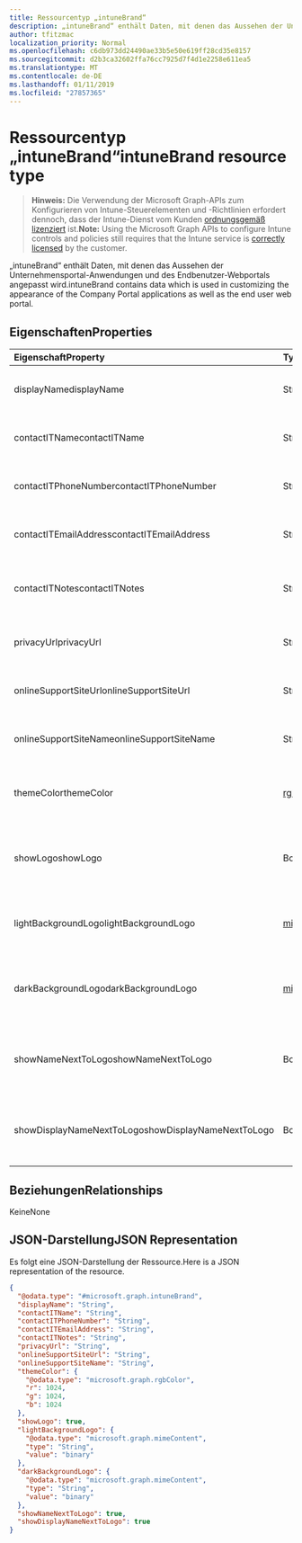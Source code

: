 ```yaml
---
title: Ressourcentyp „intuneBrand“
description: „intuneBrand“ enthält Daten, mit denen das Aussehen der Unternehmensportal-Anwendungen und des Endbenutzer-Webportals angepasst wird.
author: tfitzmac
localization_priority: Normal
ms.openlocfilehash: c6db973dd24490ae33b5e50e619ff28cd35e8157
ms.sourcegitcommit: d2b3ca32602ffa76cc7925d7f4d1e2258e611ea5
ms.translationtype: MT
ms.contentlocale: de-DE
ms.lasthandoff: 01/11/2019
ms.locfileid: "27857365"
---
```

# <a name="intunebrand-resource-type"></a><span data-ttu-id="40345-103">Ressourcentyp „intuneBrand“</span><span class="sxs-lookup"><span data-stu-id="40345-103">intuneBrand resource type</span></span>

> <span data-ttu-id="40345-104">**Hinweis:** Die Verwendung der Microsoft Graph-APIs zum Konfigurieren von Intune-Steuerelementen und -Richtlinien erfordert dennoch, dass der Intune-Dienst vom Kunden [ordnungsgemäß lizenziert](https://go.microsoft.com/fwlink/?linkid=839381) ist.</span><span class="sxs-lookup"><span data-stu-id="40345-104">**Note:** Using the Microsoft Graph APIs to configure Intune controls and policies still requires that the Intune service is [correctly licensed](https://go.microsoft.com/fwlink/?linkid=839381) by the customer.</span></span>

<span data-ttu-id="40345-105">„intuneBrand“ enthält Daten, mit denen das Aussehen der Unternehmensportal-Anwendungen und des Endbenutzer-Webportals angepasst wird.</span><span class="sxs-lookup"><span data-stu-id="40345-105">intuneBrand contains data which is used in customizing the appearance of the Company Portal applications as well as the end user web portal.</span></span>
## <a name="properties"></a><span data-ttu-id="40345-106">Eigenschaften</span><span class="sxs-lookup"><span data-stu-id="40345-106">Properties</span></span>
|<span data-ttu-id="40345-107">Eigenschaft</span><span class="sxs-lookup"><span data-stu-id="40345-107">Property</span></span>|<span data-ttu-id="40345-108">Typ</span><span class="sxs-lookup"><span data-stu-id="40345-108">Type</span></span>|<span data-ttu-id="40345-109">Beschreibung</span><span class="sxs-lookup"><span data-stu-id="40345-109">Description</span></span>|
|:---|:---|:---|
|<span data-ttu-id="40345-110">displayName</span><span class="sxs-lookup"><span data-stu-id="40345-110">displayName</span></span>|<span data-ttu-id="40345-111">String</span><span class="sxs-lookup"><span data-stu-id="40345-111">String</span></span>|<span data-ttu-id="40345-112">Unternehmensname/Organisationsname, der Endbenutzern angezeigt wird</span><span class="sxs-lookup"><span data-stu-id="40345-112">Company/organization name that is displayed to end users.</span></span>|
|<span data-ttu-id="40345-113">contactITName</span><span class="sxs-lookup"><span data-stu-id="40345-113">contactITName</span></span>|<span data-ttu-id="40345-114">String</span><span class="sxs-lookup"><span data-stu-id="40345-114">String</span></span>|<span data-ttu-id="40345-115">Name der für den IT-Support zuständigen Person/Organisation</span><span class="sxs-lookup"><span data-stu-id="40345-115">Name of the person/organization responsible for IT support.</span></span>|
|<span data-ttu-id="40345-116">contactITPhoneNumber</span><span class="sxs-lookup"><span data-stu-id="40345-116">contactITPhoneNumber</span></span>|<span data-ttu-id="40345-117">String</span><span class="sxs-lookup"><span data-stu-id="40345-117">String</span></span>|<span data-ttu-id="40345-118">Telefonnummer der für den IT-Support zuständigen Person/Organisation</span><span class="sxs-lookup"><span data-stu-id="40345-118">Phone number of the person/organization responsible for IT support.</span></span>|
|<span data-ttu-id="40345-119">contactITEmailAddress</span><span class="sxs-lookup"><span data-stu-id="40345-119">contactITEmailAddress</span></span>|<span data-ttu-id="40345-120">String</span><span class="sxs-lookup"><span data-stu-id="40345-120">String</span></span>|<span data-ttu-id="40345-121">E-Mail-Adresse der für den IT-Support zuständigen Person/Organisation</span><span class="sxs-lookup"><span data-stu-id="40345-121">Email address of the person/organization responsible for IT support.</span></span>|
|<span data-ttu-id="40345-122">contactITNotes</span><span class="sxs-lookup"><span data-stu-id="40345-122">contactITNotes</span></span>|<span data-ttu-id="40345-123">String</span><span class="sxs-lookup"><span data-stu-id="40345-123">String</span></span>|<span data-ttu-id="40345-124">Textkommentare zu der für den IT-Support zuständigen Person/Organisation</span><span class="sxs-lookup"><span data-stu-id="40345-124">Text comments regarding the person/organization responsible for IT support.</span></span>|
|<span data-ttu-id="40345-125">privacyUrl</span><span class="sxs-lookup"><span data-stu-id="40345-125">privacyUrl</span></span>|<span data-ttu-id="40345-126">String</span><span class="sxs-lookup"><span data-stu-id="40345-126">String</span></span>|<span data-ttu-id="40345-127">URL zur Datenschutzrichtlinie des Unternehmens/der Organisation</span><span class="sxs-lookup"><span data-stu-id="40345-127">URL to the company/organization’s privacy policy.</span></span>|
|<span data-ttu-id="40345-128">onlineSupportSiteUrl</span><span class="sxs-lookup"><span data-stu-id="40345-128">onlineSupportSiteUrl</span></span>|<span data-ttu-id="40345-129">String</span><span class="sxs-lookup"><span data-stu-id="40345-129">String</span></span>|<span data-ttu-id="40345-130">URL zur IT-Helpdesk-Website des Unternehmens/der Organisation</span><span class="sxs-lookup"><span data-stu-id="40345-130">URL to the company/organization’s IT helpdesk site.</span></span>|
|<span data-ttu-id="40345-131">onlineSupportSiteName</span><span class="sxs-lookup"><span data-stu-id="40345-131">onlineSupportSiteName</span></span>|<span data-ttu-id="40345-132">String</span><span class="sxs-lookup"><span data-stu-id="40345-132">String</span></span>|<span data-ttu-id="40345-133">Anzeigename der IT-Helpdesk-Website des Unternehmens/der Organisation</span><span class="sxs-lookup"><span data-stu-id="40345-133">Display name of the company/organization’s IT helpdesk site.</span></span>|
|<span data-ttu-id="40345-134">themeColor</span><span class="sxs-lookup"><span data-stu-id="40345-134">themeColor</span></span>|[<span data-ttu-id="40345-135">rgbColor</span><span class="sxs-lookup"><span data-stu-id="40345-135">rgbColor</span></span>](../resources/intune-onboarding-rgbcolor.md)|<span data-ttu-id="40345-136">Primäres Farbdesign für die Unternehmensportal-Anwendungen und das Webportal</span><span class="sxs-lookup"><span data-stu-id="40345-136">Primary theme color used in the Company Portal applications and web portal.</span></span>|
|<span data-ttu-id="40345-137">showLogo</span><span class="sxs-lookup"><span data-stu-id="40345-137">showLogo</span></span>|<span data-ttu-id="40345-138">Boolean</span><span class="sxs-lookup"><span data-stu-id="40345-138">Boolean</span></span>|<span data-ttu-id="40345-139">Boolescher Wert, der angibt, ob die vom Administrator bereitgestellten Logobilder angezeigt werden sollen</span><span class="sxs-lookup"><span data-stu-id="40345-139">Boolean that represents whether the administrator-supplied logo images are shown or not shown.</span></span>|
|<span data-ttu-id="40345-140">lightBackgroundLogo</span><span class="sxs-lookup"><span data-stu-id="40345-140">lightBackgroundLogo</span></span>|[<span data-ttu-id="40345-141">mimeContent</span><span class="sxs-lookup"><span data-stu-id="40345-141">mimeContent</span></span>](../resources/intune-shared-mimecontent.md)|<span data-ttu-id="40345-142">Logobild, das in Unternehmensportal-Apps mit hellem Hintergrund hinter dem Logo angezeigt werden soll</span><span class="sxs-lookup"><span data-stu-id="40345-142">Logo image displayed in Company Portal apps which have a light background behind the logo.</span></span>|
|<span data-ttu-id="40345-143">darkBackgroundLogo</span><span class="sxs-lookup"><span data-stu-id="40345-143">darkBackgroundLogo</span></span>|[<span data-ttu-id="40345-144">mimeContent</span><span class="sxs-lookup"><span data-stu-id="40345-144">mimeContent</span></span>](../resources/intune-shared-mimecontent.md)|<span data-ttu-id="40345-145">Logobild, das in Unternehmensportal-Apps mit dunklem Hintergrund hinter dem Logo angezeigt werden soll</span><span class="sxs-lookup"><span data-stu-id="40345-145">Logo image displayed in Company Portal apps which have a dark background behind the logo.</span></span>|
|<span data-ttu-id="40345-146">showNameNextToLogo</span><span class="sxs-lookup"><span data-stu-id="40345-146">showNameNextToLogo</span></span>|<span data-ttu-id="40345-147">Boolean</span><span class="sxs-lookup"><span data-stu-id="40345-147">Boolean</span></span>|<span data-ttu-id="40345-148">Boolescher Wert, der angibt, ob der vom Administrator angegebene Anzeigename neben dem Logobild angezeigt werden soll</span><span class="sxs-lookup"><span data-stu-id="40345-148">Boolean that represents whether the administrator-supplied display name will be shown next to the logo image.</span></span>|
|<span data-ttu-id="40345-149">showDisplayNameNextToLogo</span><span class="sxs-lookup"><span data-stu-id="40345-149">showDisplayNameNextToLogo</span></span>|<span data-ttu-id="40345-150">Boolean</span><span class="sxs-lookup"><span data-stu-id="40345-150">Boolean</span></span>|<span data-ttu-id="40345-151">Boolescher Wert, der angibt, ob der vom Administrator angegebene Anzeigename neben dem Logobild angezeigt werden soll</span><span class="sxs-lookup"><span data-stu-id="40345-151">Boolean that represents whether the administrator-supplied display name will be shown next to the logo image.</span></span>|

## <a name="relationships"></a><span data-ttu-id="40345-152">Beziehungen</span><span class="sxs-lookup"><span data-stu-id="40345-152">Relationships</span></span>
<span data-ttu-id="40345-153">Keine</span><span class="sxs-lookup"><span data-stu-id="40345-153">None</span></span>
## <a name="json-representation"></a><span data-ttu-id="40345-154">JSON-Darstellung</span><span class="sxs-lookup"><span data-stu-id="40345-154">JSON Representation</span></span>
<span data-ttu-id="40345-155">Es folgt eine JSON-Darstellung der Ressource.</span><span class="sxs-lookup"><span data-stu-id="40345-155">Here is a JSON representation of the resource.</span></span>
<!-- {
  "blockType": "resource",
  "@odata.type": "microsoft.graph.intuneBrand"
}
-->
``` json
{
  "@odata.type": "#microsoft.graph.intuneBrand",
  "displayName": "String",
  "contactITName": "String",
  "contactITPhoneNumber": "String",
  "contactITEmailAddress": "String",
  "contactITNotes": "String",
  "privacyUrl": "String",
  "onlineSupportSiteUrl": "String",
  "onlineSupportSiteName": "String",
  "themeColor": {
    "@odata.type": "microsoft.graph.rgbColor",
    "r": 1024,
    "g": 1024,
    "b": 1024
  },
  "showLogo": true,
  "lightBackgroundLogo": {
    "@odata.type": "microsoft.graph.mimeContent",
    "type": "String",
    "value": "binary"
  },
  "darkBackgroundLogo": {
    "@odata.type": "microsoft.graph.mimeContent",
    "type": "String",
    "value": "binary"
  },
  "showNameNextToLogo": true,
  "showDisplayNameNextToLogo": true
}
```




